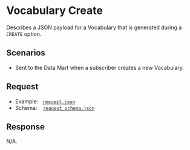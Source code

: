 # Vocabulary Create

Describes a JSON payload for a Vocabulary that is generated during a `CREATE` option.

## Scenarios

- Sent to the Data Mart when a subscriber creates a new Vocabulary.

## Request

- Example:&nbsp;&nbsp;&nbsp;[`request.json`](request.json)
- Schema:&nbsp;&nbsp;&nbsp;&nbsp;[`request_schema.json`](request_schema.json)

## Response

N/A.
